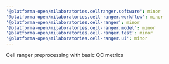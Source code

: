 ```yaml
---
'@platforma-open/milaboratories.cellranger.software': minor
'@platforma-open/milaboratories.cell-ranger.workflow': minor
'@platforma-open/milaboratories.cell-ranger': minor
'@platforma-open/milaboratories.cell-ranger.model': minor
'@platforma-open/milaboratories.cell-ranger.test': minor
'@platforma-open/milaboratories.cell-ranger.ui': minor
---
```


Cell ranger preprocessing with basic QC metrics

